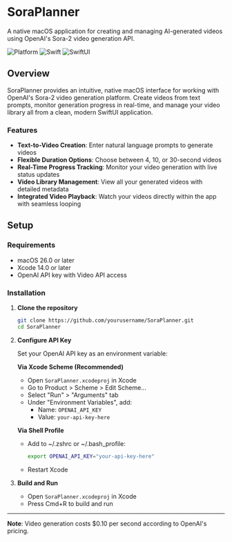 # SoraPlanner

A native macOS application for creating and managing AI-generated videos using OpenAI's Sora-2 video generation API.

![Platform](https://img.shields.io/badge/platform-macOS%2026.0%2B-blue)
![Swift](https://img.shields.io/badge/Swift-5.0-orange)
![SwiftUI](https://img.shields.io/badge/UI-SwiftUI-green)

## Overview

SoraPlanner provides an intuitive, native macOS interface for working with OpenAI's Sora-2 video generation platform. Create videos from text prompts, monitor generation progress in real-time, and manage your video library all from a clean, modern SwiftUI application.

### Features

- **Text-to-Video Creation**: Enter natural language prompts to generate videos
- **Flexible Duration Options**: Choose between 4, 10, or 30-second videos
- **Real-Time Progress Tracking**: Monitor your video generation with live status updates
- **Video Library Management**: View all your generated videos with detailed metadata
- **Integrated Video Playback**: Watch your videos directly within the app with seamless looping

## Setup

### Requirements

- macOS 26.0 or later
- Xcode 14.0 or later
- OpenAI API key with Video API access

### Installation

1. **Clone the repository**
   ```bash
   git clone https://github.com/yourusername/SoraPlanner.git
   cd SoraPlanner
   ```

2. **Configure API Key**

   Set your OpenAI API key as an environment variable:

   **Via Xcode Scheme (Recommended)**
   - Open `SoraPlanner.xcodeproj` in Xcode
   - Go to Product > Scheme > Edit Scheme...
   - Select "Run" > "Arguments" tab
   - Under "Environment Variables", add:
     - Name: `OPENAI_API_KEY`
     - Value: `your-api-key-here`

   **Via Shell Profile**
   - Add to ~/.zshrc or ~/.bash_profile:
     ```bash
     export OPENAI_API_KEY="your-api-key-here"
     ```
   - Restart Xcode

3. **Build and Run**
   - Open `SoraPlanner.xcodeproj` in Xcode
   - Press Cmd+R to build and run

---

**Note**: Video generation costs $0.10 per second according to OpenAI's pricing.
